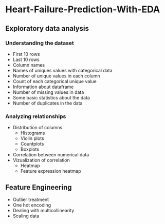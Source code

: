 # Heart-Failure-Prediction-With-EDA
## Exploratory data analysis
### Understanding the dataset
- First 10 rows
- Last 10 rows
- Column names
- Names of uniques values with categorical data
- Number of unique values in each column
- Count of each categorical unique value
- Information about dataframe
- Number of missing values in data
- Some basic statistics about the data
- Number of duplicates in the data
### Analyzing relationships 
- Distribution of columns
  - Histograms
  - Violin plots
  - Countplots
  - Boxplots
- Correlation between numerical data
- Vizualization of correlation
  - Heatmap
  - Feature expression heatmap
## Feature Engineering
- Outlier treatment
- One hot encoding
- Dealing with multicollinearity
- Scaling data

